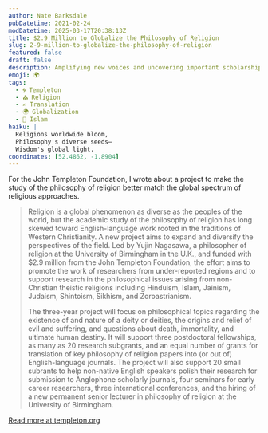 ```yaml
---
author: Nate Barksdale
pubDatetime: 2021-02-24
modDatetime: 2025-03-17T20:38:13Z
title: $2.9 Million to Globalize the Philosophy of Religion
slug: 2-9-million-to-globalize-the-philosophy-of-religion
featured: false
draft: false
description: Amplifying new voices and uncovering important scholarship beyond the Christian and Anglophone worlds
emoji: 🌍
tags:
  - 🌀 Templeton
  - ⛪ Religion
  - ✍️ Translation
  - 🌍 Globalization
  - 🌙 Islam
haiku: |
  Religions worldwide bloom,  
  Philosophy's diverse seeds—  
  Wisdom's global light.
coordinates: [52.4862, -1.8904]
---
```


For the John Templeton Foundation, I wrote about a project to make the study of the philosophy of religion better match the global spectrum of religious approaches.

> Religion is a global phenomenon as diverse as the peoples of the world, but the academic study of the philosophy of religion has long skewed toward English-language work rooted in the traditions of Western Christianity. A new project aims to expand and diversify the perspectives of the field. Led by Yujin Nagasawa, a philosopher of religion at the University of Birmingham in the U.K., and funded with $2.9 million from the John Templeton Foundation, the effort aims to promote the work of researchers from under-reported regions and to support research in the philosophical issues arising from non-Christian theistic religions including Hinduism, Islam, Jainism, Judaism, Shintoism, Sikhism, and Zoroastrianism.
>
> The three-year project will focus on philosophical topics regarding the existence of and nature of a deity or deities, the origins and relief of evil and suffering, and questions about death, immortality, and ultimate human destiny. It will support three postdoctoral fellowships, as many as 20 research subgrants, and an equal number of grants for translation of key philosophy of religion papers into (or out of) English-language journals. The project will also support 20 small subrants to help non-native English speakers polish their research for submission to Anglophone scholarly journals, four seminars for early career researchers, three international conferences, and the hiring of a new permanent senior lecturer in philosophy of religion at the University of Birmingham.

[Read more at templeton.org](https://www.templeton.org/news/2-9-million-to-globalize-the-philosophy-of-religion)
